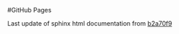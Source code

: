 #GitHub Pages

Last update of sphinx html documentation from [b2a70f9](https://github.com/uibcdf/Taller-Python/tree/b2a70f985028b15467f239e6bb0f8fa2ac86fe53)

